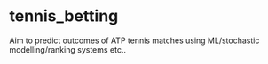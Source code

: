 # tennis_betting
Aim to predict outcomes of ATP tennis matches using ML/stochastic modelling/ranking systems etc..

